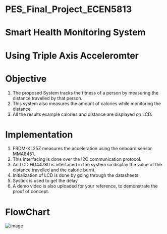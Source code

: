 # PES_Final_Project_ECEN5813
# Smart Health Monitoring System
# Using Triple Axis Acceleromter

# Objective 
1. The proposed System tracks the fitness of a person by measuring the distance
  travelled by that person.
2. This system also measures the amount of calories while monitoring the distance.
3. All the results example calories and distance are displayed on LCD.

# Implementation
1. FRDM-KL25Z measures the acceleration using the onboard sensor MMA8451.
2. This interfacing is done over the I2C communication protocol.
3. An LCD HD44780 is interfaced in the system so display the value of the distance travelled and the calorie burnt.
4. Initialization of LCD is done by going through the datasheets.
5. Systick is used to get the delay
6. A demo video is also uploaded for your reference, to demonstrate the proof of concept.

# FlowChart
![image](https://user-images.githubusercontent.com/36632481/166404060-08732773-b8ac-4b58-a754-8e3f5820c590.png)
